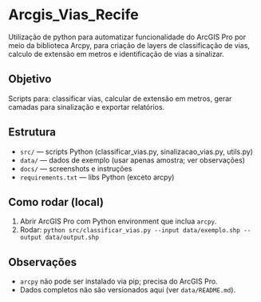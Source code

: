# Arcgis_Vias_Recife
Utilização de python para automatizar funcionalidade do ArcGIS Pro por meio da biblioteca Arcpy, para criação de layers de classificação de vias, calculo de extensão em metros e identificação de vias a sinalizar.

## Objetivo
Scripts para: classificar vias, calcular de extensão em metros, gerar camadas para sinalização e exportar relatórios.

## Estrutura
- `src/` — scripts Python (classificar_vias.py, sinalizacao_vias.py, utils.py)
- `data/` — dados de exemplo (usar apenas amostra; ver observações)
- `docs/` — screenshots e instruções
- `requirements.txt` — libs Python (exceto arcpy)

## Como rodar (local)
1. Abrir ArcGIS Pro com Python environment que inclua `arcpy`.
2. Rodar: `python src/classificar_vias.py --input data/exemplo.shp --output data/output.shp`

## Observações
- `arcpy` não pode ser instalado via pip; precisa do ArcGIS Pro.
- Dados completos não são versionados aqui (ver `data/README.md`).

